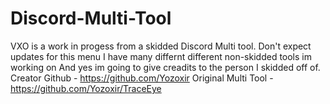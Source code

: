 # Discord-Multi-Tool
VXO is a work in progess from a skidded Discord Multi tool.
Don't expect updates for this menu I have many differnt different non-skidded tools im working on
And yes im going to give creadits to the person I skidded off of.
Creator Github - https://github.com/Yozoxir
Original Multi Tool - https://github.com/Yozoxir/TraceEye
